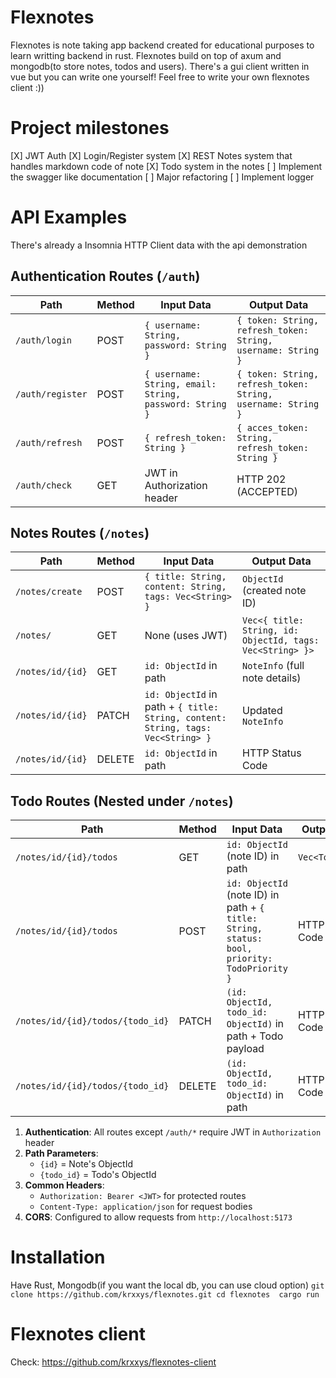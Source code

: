 # Flexnotes 
Flexnotes is note taking app backend created for educational purposes to learn writting backend in rust. Flexnotes build on top of axum and mongodb(to store notes, todos and users). There's a gui client written in vue but you can write one yourself! Feel free to write your own flexnotes client :))

# Project milestones
[X] JWT Auth 
[X] Login/Register system
[X] REST Notes system that handles markdown code of note 
[X] Todo system in the notes 
[ ] Implement the swagger like documentation
[ ] Major refactoring 
[ ] Implement logger 
# API Examples 
There's already a Insomnia HTTP Client data with the api demonstration 
## Authentication Routes (`/auth`)

| Path             | Method | Input Data                                              | Output Data                                                  |
| ---------------- | ------ | ------------------------------------------------------- | ------------------------------------------------------------ |
| `/auth/login`    | POST   | `{ username: String, password: String }`                | `{ token: String, refresh_token: String, username: String }` |
| `/auth/register` | POST   | `{ username: String, email: String, password: String }` | `{ token: String, refresh_token: String, username: String }` |
| `/auth/refresh`  | POST   | `{ refresh_token: String }`                             | `{ acces_token: String, refresh_token: String }`             |
| `/auth/check`    | GET    | JWT in Authorization header                             | HTTP 202 (ACCEPTED)                                          |

## Notes Routes (`/notes`)

| Path             | Method | Input Data                                                                       | Output Data                                               |
| ---------------- | ------ | -------------------------------------------------------------------------------- | --------------------------------------------------------- |
| `/notes/create`  | POST   | `{ title: String, content: String, tags: Vec<String> }`                          | `ObjectId` (created note ID)                              |
| `/notes/`        | GET    | None (uses JWT)                                                                  | `Vec<{ title: String, id: ObjectId, tags: Vec<String> }>` |
| `/notes/id/{id}` | GET    | `id: ObjectId` in path                                                           | `NoteInfo` (full note details)                            |
| `/notes/id/{id}` | PATCH  | `id: ObjectId` in path + `{ title: String, content: String, tags: Vec<String> }` | Updated `NoteInfo`                                        |
| `/notes/id/{id}` | DELETE | `id: ObjectId` in path                                                           | HTTP Status Code                                          |

## Todo Routes (Nested under `/notes`)

| Path                             | Method | Input Data                                                                                   | Output Data      |
| -------------------------------- | ------ | -------------------------------------------------------------------------------------------- | ---------------- |
| `/notes/id/{id}/todos`           | GET    | `id: ObjectId` (note ID) in path                                                             | `Vec<TodoInfo>`  |
| `/notes/id/{id}/todos`           | POST   | `id: ObjectId` (note ID) in path + `{ title: String, status: bool, priority: TodoPriority }` | HTTP Status Code |
| `/notes/id/{id}/todos/{todo_id}` | PATCH  | `(id: ObjectId, todo_id: ObjectId)` in path + Todo payload                                   | HTTP Status Code |
| `/notes/id/{id}/todos/{todo_id}` | DELETE | `(id: ObjectId, todo_id: ObjectId)` in path                                                  | HTTP Status Code |


1. **Authentication**: All routes except `/auth/*` require JWT in `Authorization` header
2. **Path Parameters**:
   - `{id}` = Note's ObjectId
   - `{todo_id}` = Todo's ObjectId
3. **Common Headers**:
   - `Authorization: Bearer <JWT>` for protected routes
   - `Content-Type: application/json` for request bodies
4. **CORS**: Configured to allow requests from `http://localhost:5173`



# Installation
Have Rust, Mongodb(if you want the local db, you can use cloud option)
``
git clone https://github.com/krxxys/flexnotes.git
cd flexnotes 
cargo run
``
# Flexnotes client
Check: https://github.com/krxxys/flexnotes-client

